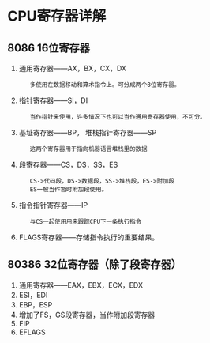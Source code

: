 # CPU寄存器详解
## 8086 16位寄存器
  1. 通用寄存器——AX，BX，CX，DX
  
            多使用在数据移动和算术指令上。可分成两个8位寄存器。

  2. 指针寄存器——SI，DI
       
            当作指针来使用，许多情况下也可以当作通用寄存器使用，不可分。

  3. 基址寄存器——BP， 堆栈指针寄存器——SP
      
            这两个寄存器用于指向机器语言堆栈里的数据

  4. 段寄存器——CS，DS，SS，ES
       
            CS->代码段，DS->数据段，SS->堆栈段，ES->附加段
            ES一般当作暂时附加段使用。

  5. 指令指针寄存器——IP

            与CS一起使用用来跟踪CPU下一条执行指令

  6. FLAGS寄存器——存储指令执行的重要结果。

## 80386 32位寄存器（除了段寄存器）
  1. 通用寄存器——EAX，EBX，ECX，EDX
  2. ESI，EDI
  3. EBP，ESP
  4. 增加了FS，GS段寄存器，当作附加段寄存器
  5. EIP
  6. EFLAGS
    
